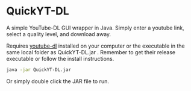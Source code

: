# QuickYT-DL
A simple YouTube-DL GUI wrapper in Java. Simply enter a youtube link, select a quality level, and download away.

Requires [youtube-dl](https://github.com/rg3/youtube-dl) installed on your computer or the executable in the same local folder as QuickYT-DL.jar . Remember to get their release executable or follow the install instructions.

```bash
java -jar QuickYT-DL.jar
```

Or simply double click the JAR file to run.
